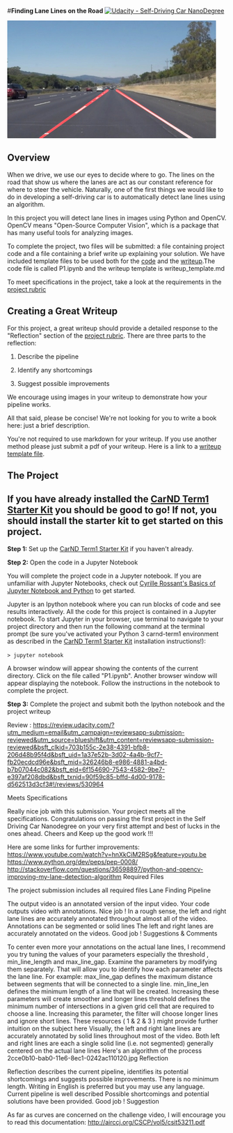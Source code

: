 #**Finding Lane Lines on the Road** 
[![Udacity - Self-Driving Car NanoDegree](https://s3.amazonaws.com/udacity-sdc/github/shield-carnd.svg)](http://www.udacity.com/drive)

<img src="examples/laneLines_thirdPass.jpg" width="480" alt="Combined Image" />

Overview
---

When we drive, we use our eyes to decide where to go.  The lines on the road that show us where the lanes are act as our constant reference for where to steer the vehicle.  Naturally, one of the first things we would like to do in developing a self-driving car is to automatically detect lane lines using an algorithm.

In this project you will detect lane lines in images using Python and OpenCV.  OpenCV means "Open-Source Computer Vision", which is a package that has many useful tools for analyzing images.  

To complete the project, two files will be submitted: a file containing project code and a file containing a brief write up explaining your solution. We have included template files to be used both for the [code](https://github.com/udacity/CarND-LaneLines-P1/blob/master/P1.ipynb) and the [writeup](https://github.com/udacity/CarND-LaneLines-P1/blob/master/writeup_template.md).The code file is called P1.ipynb and the writeup template is writeup_template.md 

To meet specifications in the project, take a look at the requirements in the [project rubric](https://review.udacity.com/#!/rubrics/322/view)


Creating a Great Writeup
---
For this project, a great writeup should provide a detailed response to the "Reflection" section of the [project rubric](https://review.udacity.com/#!/rubrics/322/view). There are three parts to the reflection:

1. Describe the pipeline

2. Identify any shortcomings

3. Suggest possible improvements

We encourage using images in your writeup to demonstrate how your pipeline works.  

All that said, please be concise!  We're not looking for you to write a book here: just a brief description.

You're not required to use markdown for your writeup.  If you use another method please just submit a pdf of your writeup. Here is a link to a [writeup template file](https://github.com/udacity/CarND-LaneLines-P1/blob/master/writeup_template.md). 


The Project
---

## If you have already installed the [CarND Term1 Starter Kit](https://github.com/udacity/CarND-Term1-Starter-Kit/blob/master/README.md) you should be good to go!   If not, you should install the starter kit to get started on this project. ##

**Step 1:** Set up the [CarND Term1 Starter Kit](https://classroom.udacity.com/nanodegrees/nd013/parts/fbf77062-5703-404e-b60c-95b78b2f3f9e/modules/83ec35ee-1e02-48a5-bdb7-d244bd47c2dc/lessons/8c82408b-a217-4d09-b81d-1bda4c6380ef/concepts/4f1870e0-3849-43e4-b670-12e6f2d4b7a7) if you haven't already.

**Step 2:** Open the code in a Jupyter Notebook

You will complete the project code in a Jupyter notebook.  If you are unfamiliar with Jupyter Notebooks, check out <A HREF="https://www.packtpub.com/books/content/basics-jupyter-notebook-and-python" target="_blank">Cyrille Rossant's Basics of Jupyter Notebook and Python</A> to get started.

Jupyter is an Ipython notebook where you can run blocks of code and see results interactively.  All the code for this project is contained in a Jupyter notebook. To start Jupyter in your browser, use terminal to navigate to your project directory and then run the following command at the terminal prompt (be sure you've activated your Python 3 carnd-term1 environment as described in the [CarND Term1 Starter Kit](https://github.com/udacity/CarND-Term1-Starter-Kit/blob/master/README.md) installation instructions!):

`> jupyter notebook`

A browser window will appear showing the contents of the current directory.  Click on the file called "P1.ipynb".  Another browser window will appear displaying the notebook.  Follow the instructions in the notebook to complete the project.  

**Step 3:** Complete the project and submit both the Ipython notebook and the project writeup


Review : https://review.udacity.com/?utm_medium=email&utm_campaign=reviewsapp-submission-reviewed&utm_source=blueshift&utm_content=reviewsapp-submission-reviewed&bsft_clkid=703b155c-2e38-4391-bfb8-206d48b95f4d&bsft_uid=1a37e52b-3d02-4a4b-9cf7-fb20ecdcd96e&bsft_mid=326246b8-e986-4881-a4bd-b7b07044c082&bsft_eid=6f154690-7543-4582-9be7-e397af208dbd&bsft_txnid=90f59c85-bffd-4d00-9178-d562513d3cf3#!/reviews/530964

Meets Specifications

Really nice job with this submission. Your project meets all the specifications. Congratulations on passing the first project in the Self Driving Car Nanodegree on your very first attempt and best of lucks in the ones ahead.
Cheers and Keep up the good work !!!

Here are some links for further improvements:
https://www.youtube.com/watch?v=hnXkCiM2RSg&feature=youtu.be
https://www.python.org/dev/peps/pep-0008/
http://stackoverflow.com/questions/36598897/python-and-opencv-improving-my-lane-detection-algorithm
Required Files

The project submission includes all required files
Lane Finding Pipeline

The output video is an annotated version of the input video.
Your code outputs video with annotations. Nice job !
In a rough sense, the left and right lane lines are accurately annotated throughout almost all of the video. Annotations can be segmented or solid lines
The left and right lanes are accurately annotated on the videos.
Good job !
Suggestions & Comments

To center even more your annotations on the actual lane lines, I recommend you try tuning the values of your parameters especially the threshold , min_line_length and max_line_gap.
Examine the parameters by modifying them separately. That will allow you to identify how each parameter affects the lane line. For example:
max_line_gap defines the maximum distance between segments that will be connected to a single line.
min_line_len defines the minimum length of a line that will be created.
Increasing these parameters will create smoother and longer lines
threshold defines the minimum number of intersections in a given grid cell that are required to choose a line.
Increasing this parameter, the filter will choose longer lines and ignore short lines.
These resources ( 1 & 2 & 3 ) might provide further intuition on the subject here
Visually, the left and right lane lines are accurately annotated by solid lines throughout most of the video.
Both left and right lines are each a single solid line (i.e. not segmented) generally centered on the actual lane lines
Here's an algorithm of the process
2cce0b10-bab0-11e6-8ec1-0242ac110120.jpg
Reflection

Reflection describes the current pipeline, identifies its potential shortcomings and suggests possible improvements. There is no minimum length. Writing in English is preferred but you may use any language.
Current pipeline is well described
Possible shortcomings and potential solutions have been provided.
Good job !
Suggestion

As far as curves are concerned on the challenge video, I will encourage you to read this documentation:
http://airccj.org/CSCP/vol5/csit53211.pdf

